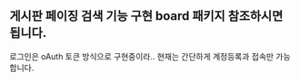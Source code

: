 게시판 페이징 검색 기능 구현 board 패키지 참조하시면 됩니다.
-------------------------------------------------------
로그인은 oAuth 토큰 방식으로 구현중이라..
현재는 간단하게 계정등록과 접속만 가능합니다.
